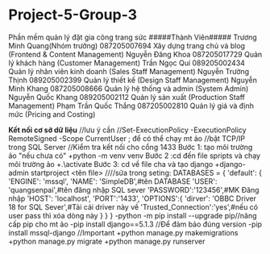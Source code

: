 # Project-5-Group-3
Phần mềm quản lý đặt gia công trang sức
#####Thành Viên#####
Trương Minh Quang(Nhóm trưởng)	087205007694	Xây dựng trang chủ và blog (Frontend & Content Management)
Nguyễn Đăng Khoa	087205017729	Quản lý khách hàng (Customer Management)
Trần Ngọc Quí	089205002434	Quản lý nhân viên kinh doanh (Sales Staff Management)
Nguyễn Trường Thịnh	089205002399	Quản lý thiết kế (Design Staff Management)
Nguyễn Minh Khang	087205008666	Quản lý hệ thống và admin (System Admin)
Nguyễn Quốc Khang	089205002112	Quản lý sản xuất (Production Staff Management)
Phạm Trần Quốc Thắng	087205002810	Quản lý giá và định mức (Pricing and Costing)


**Kết nối cơ sỡ dữ liệu**
//lưu ý cần
//Set-ExecutionPolicy -ExecutionPolicy RemoteSigned -Scope CurrentUser ; để có thể chạy mt ảo
//bật TCP/IP trong SQL Server
//Kiểm tra kết nối cho cổng 1433
Bước 1: tạo môi trường ảo "nếu chưa có"
	+python -m venv venv
Bước 2 :cd đến file spripts và chạy môi trường ảo
	+.\activate
Bước 3: cd về file cha và tạo django
	+django-admin startproject <tên file>
////sửa trong seting:
DATABASES = {
    'default': {
        'ENGINE': 'mssql',
        'NAME': 'SimpleDB',#tên DATABASE
        'USER': 'quangsenpai',#tên đăng nhập SQL sever
        'PASSWORD':'123456',#MK Đăng nhập
        'HOST': 'localhost',
        'PORT':'1433',
        'OPTIONS':{
            'dirver': 'OBBC Driver 18 for SQL Sever',#Tải cái driver này về
            'Trusted_Connection':'yes',#nếu có user pass thì xóa dòng này
        }
    }
}
	-python -m pip install --upgrade pip//nâng cấp pip cho mt ảo
	-pip install django==5.1.3 //Để đảm bảo đúng version
	-pip install mssql-django //Important
 	+python manage.py makemigrations
	+python manage.py migrate
	+python manage.py runserver
